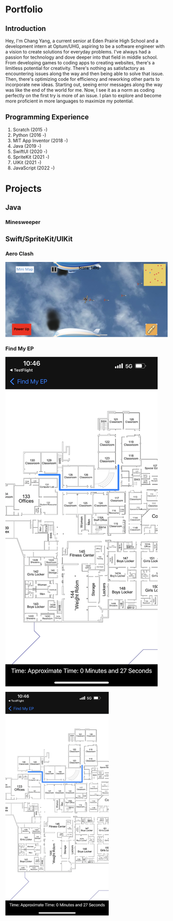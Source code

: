 # Portfolio

## Introduction

Hey, I'm Chang Yang, a current senior at Eden Prairie High School and a development intern at Optum/UHG, aspiring to be a software engineer with a vision to create solutions for everyday problems. I've always had a passion for technology and dove deeper into that field in middle school. From developing games to coding apps to creating websites, there's a limitless potential for creativity. There's nothing as satisfactory as encountering issues along the way and then being able to solve that issue. Then, there's optimizing code for efficiency and reworking other parts to incorporate new ideas. Starting out, seeing error messages along the way was like the end of the world for me. Now, I see it as a norm as coding perfectly on the first try is more of an issue. I plan to explore and become more proficient in more languages to maximize my potential.

## Programming Experience

1. Scratch (2015 -)
2. Python (2016 -)
3. MIT App Inventor (2018 -)
4. Java (2019 -)
5. SwiftUI (2020 -)
6. SpriteKit (2021 -)
7. UIKit (2021 -)
8. JavaScript (2022 -)

# Projects

## Java

### Minesweeper

## Swift/SpriteKit/UIKit

### Aero Clash

![alt text](https://github.com/ZeoShadow/Portfolio/blob/main/aeroclash.png)

### Find My EP

![alt text](https://github.com/ZeoShadow/Portfolio/blob/main/FindMyEP.png)

<img src="https://github.com/ZeoShadow/Portfolio/raw/main/FindMyEP.png" width="321" height="695" />



